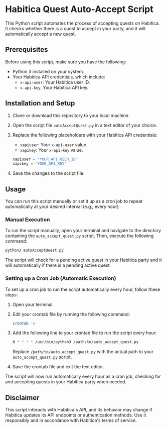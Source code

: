 # Habitica Quest Auto-Accept Script

This Python script automates the process of accepting quests on Habitica. It checks whether there is a quest to accept in your party, and it will automatically accept a new quest.

## Prerequisites

Before using this script, make sure you have the following:

- Python 3 installed on your system.
- Your Habitica API credentials, which include:
  - `x-api-user`: Your Habitica user ID.
  - `x-api-key`: Your Habitica API key.

## Installation and Setup

1. Clone or download this repository to your local machine.

2. Open the script file `autoAcceptQuest.py` in a text editor of your choice.

3. Replace the following placeholders with your Habitica API credentials:

   - `xapiuser`: Your `x-api-user` value.
   - `xapikey`: Your `x-api-key` value.

   ```python
   xapiuser = "YOUR_API_USER_ID"
   xapikey = "YOUR_API_KEY"
   ```

4. Save the changes to the script file.

## Usage

You can run this script manually or set it up as a cron job to repeat automatically at your desired interval (e.g., every hour).

### Manual Execution

To run the script manually, open your terminal and navigate to the directory containing the `auto_accept_quest.py` script. Then, execute the following command:

```bash
python3 autoAcceptQuest.py
```

The script will check for a pending active quest in your Habitica party and it will automatically if there is a pending active quest.

### Setting up a Cron Job (Automatic Execution)

To set up a cron job to run the script automatically every hour, follow these steps:

1. Open your terminal.

2. Edit your crontab file by running the following command:

   ```bash
   crontab -e
   ```

3. Add the following line to your crontab file to run the script every hour:

   ```bash
   0 * * * * /usr/bin/python3 /path/to/auto_accept_quest.py
   ```

   Replace `/path/to/auto_accept_quest.py` with the actual path to your `auto_accept_quest.py` script.

4. Save the crontab file and exit the text editor.

The script will now run automatically every hour as a cron job, checking for and accepting quests in your Habitica party when needed.

## Disclaimer

This script interacts with Habitica's API, and its behavior may change if Habitica updates its API endpoints or authentication methods. Use it responsibly and in accordance with Habitica's terms of service.
